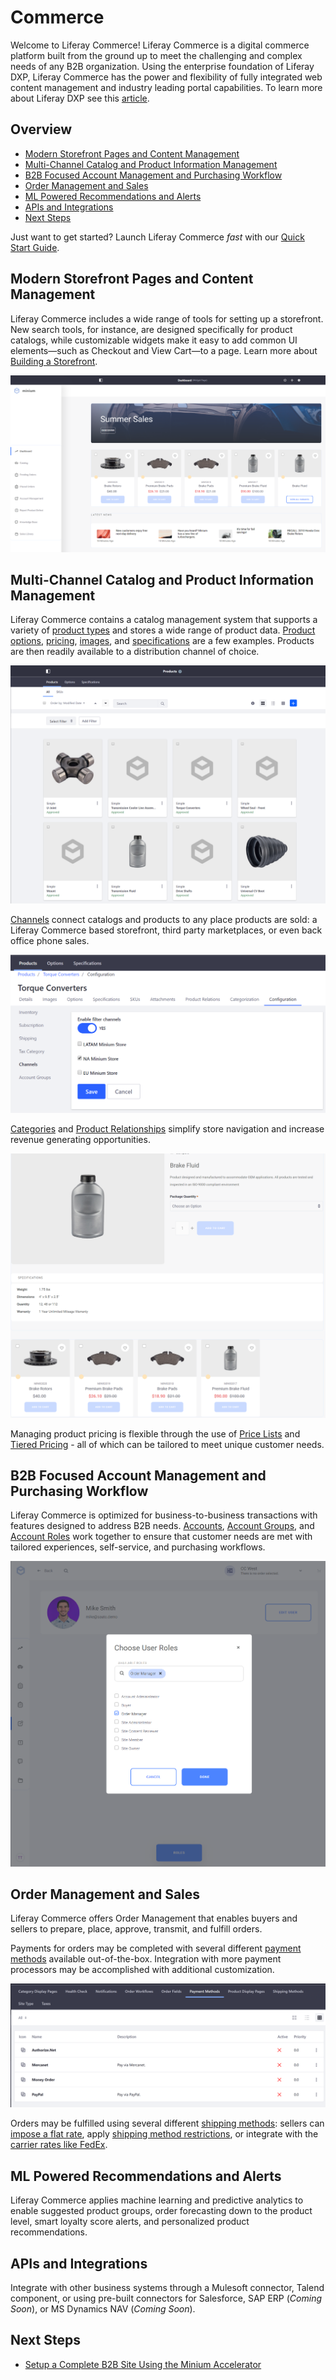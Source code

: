 # Commerce

Welcome to Liferay Commerce!  Liferay Commerce is a digital commerce platform built from the ground up to meet the challenging and complex needs of any B2B organization. Using the enterprise foundation of Liferay DXP, Liferay Commerce has the power and flexibility of fully integrated web content management and industry leading portal capabilities. To learn more about Liferay DXP see this [article](https://help.liferay.com/hc/en-us/articles/360028818552-Introduction-to-The-Liferay-Distinction).

## Overview

* [Modern Storefront Pages and Content Management](#modern-storefront-pages-and-content-management)
* [Multi-Channel Catalog and Product Information Management](#multi-channel-catalog-and-product-information-management)
* [B2B Focused Account Management and Purchasing Workflow](#b2b-focused-account-management-and-purchasing-workflow)
* [Order Management and Sales](#order-management-and-sales)
* [ML Powered Recommendations and Alerts](#ml-powered-recommendations-and-alerts)
* [APIs and Integrations](#apis-and-integrations)
* [Next Steps](#next-steps)

Just want to get started? Launch Liferay Commerce _fast_ with our [Quick Start Guide](./installation-and-upgrades/quick-start-guide/quick-start-guide.md).

## Modern Storefront Pages and Content Management

Liferay Commerce includes a wide range of tools for setting up a storefront. New search tools, for instance, are designed specifically for product catalogs, while customizable widgets make it easy to add common UI elements—such as Checkout and View Cart—to a page. Learn more about [Building a Storefront](./user-guide/content/creating-your-storefront.md).

![Liferay Commerce Dashboard](./introduction-to-liferay-commerce/images/01.png)

## Multi-Channel Catalog and Product Information Management

Liferay Commerce contains a catalog management system that supports a variety of [product types](./user-guide/catalog/introduction-to-product-types.md) and stores a wide range of product data. [Product options](./user-guide/catalog/customizing-your-product-with-product-options.md), [pricing](./user-guide/catalog/introduction-to-product-pricing-methods.md), [images](./user-guide/catalog/product-images.md), and [specifications](./user-guide/catalog/specifications.md) are a few examples. Products are then readily available to a distribution channel of choice.

![Product catalog](./introduction-to-liferay-commerce/images/02.png)

[Channels](./user-guide/catalog/introduction-to-channels.md) connect catalogs and products to any place products are sold: a Liferay Commerce based storefront, third party marketplaces, or even back office phone sales.

![Channels enabled for a product](./introduction-to-liferay-commerce/images/03.png)

[Categories](./user-guide/catalog/organizing-your-catalog-with-product-categories.md) and [Product Relationships](./user-guide/catalog/related-products-up-sells-and-cross-sells.md) simplify store navigation and increase revenue generating opportunities.

![Product details and related products](./introduction-to-liferay-commerce/images/04.png)

Managing product pricing is flexible through the use of [Price Lists](./user-guide/catalog/creating-a-price-list.md) and [Tiered Pricing](./user-guide/catalog/adding-tiered-pricing.md) - all of which can be tailored to meet unique customer needs.

## B2B Focused Account Management and Purchasing Workflow

Liferay Commerce is optimized for business-to-business transactions with features designed to address B2B needs. [Accounts](./user-guide/customers/introduction-to-accounts.md), [Account Groups](./user-guide/customers/creating-a-new-account-group.md), and [Account Roles](./user-guide/customers/account-roles.md) work together to ensure that customer needs are met with tailored experiences, self-service, and purchasing workflows.

![User role selection](./introduction-to-liferay-commerce/images/05.png)

## Order Management and Sales

Liferay Commerce offers Order Management that enables buyers and sellers to prepare, place, approve, transmit, and fulfill orders.

Payments for orders may be completed with several different [payment methods](./user-guide/getting-started/managing-payment-methods.md) available out-of-the-box. Integration with more payment processors may be accomplished with additional customization.

![Payment Methods page](./introduction-to-liferay-commerce/images/06.png)

Orders may be fulfilled using several different [shipping methods](./user-guide/sales/shipping-method-reference.md):
sellers can [impose a flat rate](./user-guide/sales/using-the-flat-rate-shipping-method.md), apply [shipping method restrictions](./user-guide/sales/applying-shipping-method-restrictions.md), or integrate with the [carrier rates like FedEx](./user-guide/sales/using-fedex-as-a-carrier-method.md).

## ML Powered Recommendations and Alerts

Liferay Commerce applies machine learning and predictive analytics to enable suggested product groups, order forecasting down to the product level, smart loyalty score alerts, and personalized product recommendations.

## APIs and Integrations

Integrate with other business systems through a Mulesoft connector, Talend component, or using pre-built connectors for Salesforce, SAP ERP (_Coming Soon_), or MS Dynamics NAV (_Coming Soon_).

## Next Steps

* [Setup a Complete B2B Site Using the Minium Accelerator](./user-guide/getting-started/using-the-minium-accelerator-to-jump-start-your-b2b-store.md)
